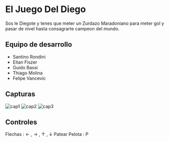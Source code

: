 # El Juego Del Diego 

Sos le Diegote y tenes que meter un Zurdazo Maradoniano para meter gol y pasar de nivel hasta consagrarte campeon del mundo.

## Equipo de desarrollo

- Santino Rondini
- Eitan Fiszer
- Guido Bassi
- Thiago Molina
- Felipe Vancevic



## Capturas

![cap1]()
![cap2]()
![cap3]()

## Controles

Flechas : ← , → , ↑ , ↓
Patear Pelota : P


